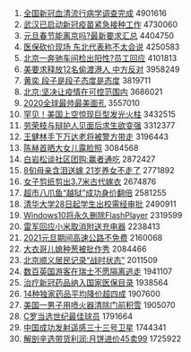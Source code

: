 1. [全国新冠血清流行病学调查完成](http://www.baidu.com/baidu?cl=3&tn=SE_baiduhomet8_jmjb7mjw&rsv_dl=fyb_top&fr=top1000&wd=%C8%AB%B9%FA%D0%C2%B9%DA%D1%AA%C7%E5%C1%F7%D0%D0%B2%A1%D1%A7%B5%F7%B2%E9%CD%EA%B3%C9) 4901616
1. [武汉已启动新冠疫苗紧急接种工作](http://www.baidu.com/baidu?cl=3&tn=SE_baiduhomet8_jmjb7mjw&rsv_dl=fyb_top&fr=top1000&wd=%CE%E4%BA%BA%D2%D1%C6%F4%B6%AF%D0%C2%B9%DA%D2%DF%C3%E7%BD%F4%BC%B1%BD%D3%D6%D6%B9%A4%D7%F7) 4730060
1. [元旦春节能离京吗?最新要求汇总](http://www.baidu.com/baidu?cl=3&tn=SE_baiduhomet8_jmjb7mjw&rsv_dl=fyb_top&fr=top1000&wd=%D4%AA%B5%A9%B4%BA%BD%DA%C4%DC%C0%EB%BE%A9%C2%F0%3F%D7%EE%D0%C2%D2%AA%C7%F3%BB%E3%D7%DC) 4404750
1. [医保砍价现场 东北代表称不太会说](http://www.baidu.com/baidu?cl=3&tn=SE_baiduhomet8_jmjb7mjw&rsv_dl=fyb_top&fr=top1000&wd=%D2%BD%B1%A3%BF%B3%BC%DB%CF%D6%B3%A1%20%B6%AB%B1%B1%B4%FA%B1%ED%B3%C6%B2%BB%CC%AB%BB%E1%CB%B5) 4250583
1. [北京一奔驰车间检出阳性?员工回应](http://www.baidu.com/baidu?cl=3&tn=SE_baiduhomet8_jmjb7mjw&rsv_dl=fyb_top&fr=top1000&wd=%B1%B1%BE%A9%D2%BB%B1%BC%B3%DB%B3%B5%BC%E4%BC%EC%B3%F6%D1%F4%D0%D4%3F%D4%B1%B9%A4%BB%D8%D3%A6) 4101813
1. [美要求释放12名偷渡港人 中方反对](http://www.baidu.com/baidu?cl=3&tn=SE_baiduhomet8_jmjb7mjw&rsv_dl=fyb_top&fr=top1000&wd=%C3%C0%D2%AA%C7%F3%CA%CD%B7%C512%C3%FB%CD%B5%B6%C9%B8%DB%C8%CB%20%D6%D0%B7%BD%B7%B4%B6%D4) 3958249
1. [黄奕 段子是段子态度是态度](http://www.baidu.com/baidu?cl=3&tn=SE_baiduhomet8_jmjb7mjw&rsv_dl=fyb_top&fr=top1000&wd=%BB%C6%DE%C8%20%B6%CE%D7%D3%CA%C7%B6%CE%D7%D3%CC%AC%B6%C8%CA%C7%CC%AC%B6%C8) 3819711
1. [北京:坚决让疫情在可控范围内](http://www.baidu.com/baidu?cl=3&tn=SE_baiduhomet8_jmjb7mjw&rsv_dl=fyb_top&fr=top1000&wd=%B1%B1%BE%A9%3A%BC%E1%BE%F6%C8%C3%D2%DF%C7%E9%D4%DA%BF%C9%BF%D8%B7%B6%CE%A7%C4%DA) 3686021
1. [2020全球最帅最美面孔](http://www.baidu.com/baidu?cl=3&tn=SE_baiduhomet8_jmjb7mjw&rsv_dl=fyb_top&fr=top1000&wd=2020%C8%AB%C7%F2%D7%EE%CB%A7%D7%EE%C3%C0%C3%E6%BF%D7) 3557010
1. [罕见！美国上空惊现巨型发光火柱](http://www.baidu.com/baidu?cl=3&tn=SE_baiduhomet8_jmjb7mjw&rsv_dl=fyb_top&fr=top1000&wd=%BA%B1%BC%FB%A3%A1%C3%C0%B9%FA%C9%CF%BF%D5%BE%AA%CF%D6%BE%DE%D0%CD%B7%A2%B9%E2%BB%F0%D6%F9) 3432515
1. [劳荣枝与辩护人见面后求生欲变强](http://www.baidu.com/baidu?cl=3&tn=SE_baiduhomet8_jmjb7mjw&rsv_dl=fyb_top&fr=top1000&wd=%C0%CD%C8%D9%D6%A6%D3%EB%B1%E7%BB%A4%C8%CB%BC%FB%C3%E6%BA%F3%C7%F3%C9%FA%D3%FB%B1%E4%C7%BF) 3312377
1. [王健林手下万达老将被警方带走](http://www.baidu.com/baidu?cl=3&tn=SE_baiduhomet8_jmjb7mjw&rsv_dl=fyb_top&fr=top1000&wd=%CD%F5%BD%A1%C1%D6%CA%D6%CF%C2%CD%F2%B4%EF%C0%CF%BD%AB%B1%BB%BE%AF%B7%BD%B4%F8%D7%DF) 3196443
1. [陈赫首晒大女儿露脸照](http://www.baidu.com/baidu?cl=3&tn=SE_baiduhomet8_jmjb7mjw&rsv_dl=fyb_top&fr=top1000&wd=%B3%C2%BA%D5%CA%D7%C9%B9%B4%F3%C5%AE%B6%F9%C2%B6%C1%B3%D5%D5) 3084568
1. [白岩松谈社区团购:赢者通吃](http://www.baidu.com/baidu?cl=3&tn=SE_baiduhomet8_jmjb7mjw&rsv_dl=fyb_top&fr=top1000&wd=%B0%D7%D1%D2%CB%C9%CC%B8%C9%E7%C7%F8%CD%C5%B9%BA%3A%D3%AE%D5%DF%CD%A8%B3%D4) 2872427
1. [8旬母亲含泪送嫁 21岁养女不走了](http://www.baidu.com/baidu?cl=3&tn=SE_baiduhomet8_jmjb7mjw&rsv_dl=fyb_top&fr=top1000&wd=8%D1%AE%C4%B8%C7%D7%BA%AC%C0%E1%CB%CD%BC%DE%2021%CB%EA%D1%F8%C5%AE%B2%BB%D7%DF%C1%CB) 2771892
1. [女子剪纸剪出3.7米古代嫁衣](http://www.baidu.com/baidu?cl=3&tn=SE_baiduhomet8_jmjb7mjw&rsv_dl=fyb_top&fr=top1000&wd=%C5%AE%D7%D3%BC%F4%D6%BD%BC%F4%B3%F63.7%C3%D7%B9%C5%B4%FA%BC%DE%D2%C2) 2674876
1. [超市八爪鱼“越狱”成功身价翻倍](http://www.baidu.com/baidu?cl=3&tn=SE_baiduhomet8_jmjb7mjw&rsv_dl=fyb_top&fr=top1000&wd=%B3%AC%CA%D0%B0%CB%D7%A6%D3%E3%A1%B0%D4%BD%D3%FC%A1%B1%B3%C9%B9%A6%C9%ED%BC%DB%B7%AD%B1%B6) 2581255
1. [清华大学28日起学生出校需经审批](http://www.baidu.com/baidu?cl=3&tn=SE_baiduhomet8_jmjb7mjw&rsv_dl=fyb_top&fr=top1000&wd=%C7%E5%BB%AA%B4%F3%D1%A728%C8%D5%C6%F0%D1%A7%C9%FA%B3%F6%D0%A3%D0%E8%BE%AD%C9%F3%C5%FA) 2490911
1. [Windows10将永久删除FlashPlayer](http://www.baidu.com/baidu?cl=3&tn=SE_baiduhomet8_jmjb7mjw&rsv_dl=fyb_top&fr=top1000&wd=Windows10%BD%AB%D3%C0%BE%C3%C9%BE%B3%FDFlashPlayer) 2319599
1. [雷军回应小米取消附送充电器](http://www.baidu.com/baidu?cl=3&tn=SE_baiduhomet8_jmjb7mjw&rsv_dl=fyb_top&fr=top1000&wd=%C0%D7%BE%FC%BB%D8%D3%A6%D0%A1%C3%D7%C8%A1%CF%FB%B8%BD%CB%CD%B3%E4%B5%E7%C6%F7) 2238413
1. [2021元旦期间高速公路不免费](http://www.baidu.com/baidu?cl=3&tn=SE_baiduhomet8_jmjb7mjw&rsv_dl=fyb_top&fr=top1000&wd=2021%D4%AA%B5%A9%C6%DA%BC%E4%B8%DF%CB%D9%B9%AB%C2%B7%B2%BB%C3%E2%B7%D1) 2160068
1. [大衣哥儿媳种葱被批作秀](http://www.baidu.com/baidu?cl=3&tn=SE_baiduhomet8_jmjb7mjw&rsv_dl=fyb_top&fr=top1000&wd=%B4%F3%D2%C2%B8%E7%B6%F9%CF%B1%D6%D6%B4%D0%B1%BB%C5%FA%D7%F7%D0%E3) 2084466
1. [北京顺义居民记录“战时状态”](http://www.baidu.com/baidu?cl=3&tn=SE_baiduhomet8_jmjb7mjw&rsv_dl=fyb_top&fr=top1000&wd=%B1%B1%BE%A9%CB%B3%D2%E5%BE%D3%C3%F1%BC%C7%C2%BC%A1%B0%D5%BD%CA%B1%D7%B4%CC%AC%A1%B1) 2011509
1. [数百英国游客在瑞士不愿隔离逃走](http://www.baidu.com/baidu?cl=3&tn=SE_baiduhomet8_jmjb7mjw&rsv_dl=fyb_top&fr=top1000&wd=%CA%FD%B0%D9%D3%A2%B9%FA%D3%CE%BF%CD%D4%DA%C8%F0%CA%BF%B2%BB%D4%B8%B8%F4%C0%EB%CC%D3%D7%DF) 1941107
1. [治疗新冠药品纳入国家医保目录](http://www.baidu.com/baidu?cl=3&tn=SE_baiduhomet8_jmjb7mjw&rsv_dl=fyb_top&fr=top1000&wd=%D6%CE%C1%C6%D0%C2%B9%DA%D2%A9%C6%B7%C4%C9%C8%EB%B9%FA%BC%D2%D2%BD%B1%A3%C4%BF%C2%BC) 1938564
1. [14种独家药品平均降价超四成](http://www.baidu.com/baidu?cl=3&tn=SE_baiduhomet8_jmjb7mjw&rsv_dl=fyb_top&fr=top1000&wd=14%D6%D6%B6%C0%BC%D2%D2%A9%C6%B7%C6%BD%BE%F9%BD%B5%BC%DB%B3%AC%CB%C4%B3%C9) 1907600
1. [美国一男子用喷火器清除门前积雪](http://www.baidu.com/baidu?cl=3&tn=SE_baiduhomet8_jmjb7mjw&rsv_dl=fyb_top&fr=top1000&wd=%C3%C0%B9%FA%D2%BB%C4%D0%D7%D3%D3%C3%C5%E7%BB%F0%C6%F7%C7%E5%B3%FD%C3%C5%C7%B0%BB%FD%D1%A9) 1905070
1. [C罗当选世纪最佳球员](http://www.baidu.com/baidu?cl=3&tn=SE_baiduhomet8_jmjb7mjw&rsv_dl=fyb_top&fr=top1000&wd=C%C2%DE%B5%B1%D1%A1%CA%C0%BC%CD%D7%EE%BC%D1%C7%F2%D4%B1) 1791664
1. [中国成功发射遥感三十三号卫星](http://www.baidu.com/baidu?cl=3&tn=SE_baiduhomet8_jmjb7mjw&rsv_dl=fyb_top&fr=top1000&wd=%D6%D0%B9%FA%B3%C9%B9%A6%B7%A2%C9%E4%D2%A3%B8%D0%C8%FD%CA%AE%C8%FD%BA%C5%CE%C0%D0%C7) 1744341
1. [解剖辛选带货利润:月饼进价45卖99](http://www.baidu.com/baidu?cl=3&tn=SE_baiduhomet8_jmjb7mjw&rsv_dl=fyb_top&fr=top1000&wd=%BD%E2%C6%CA%D0%C1%D1%A1%B4%F8%BB%F5%C0%FB%C8%F3%3A%D4%C2%B1%FD%BD%F8%BC%DB45%C2%F499) 1725922
